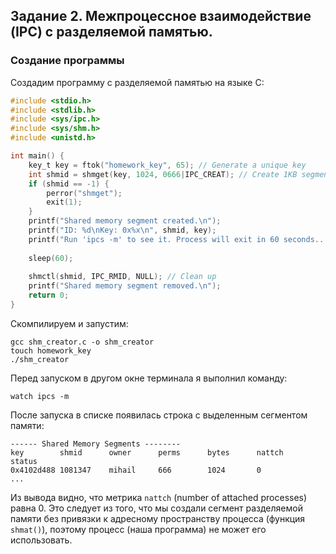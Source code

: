 ## Задание 2. Межпроцессное взаимодействие (IPC) с разделяемой памятью.

### Создание программы

Создадим программу с разделяемой памятью на языке C:

```c
#include <stdio.h>
#include <stdlib.h>
#include <sys/ipc.h>
#include <sys/shm.h>
#include <unistd.h>

int main() {
    key_t key = ftok("homework_key", 65); // Generate a unique key
    int shmid = shmget(key, 1024, 0666|IPC_CREAT); // Create 1KB segment
    if (shmid == -1) {
        perror("shmget");
        exit(1);
    }
    printf("Shared memory segment created.\n");
    printf("ID: %d\nKey: 0x%x\n", shmid, key);
    printf("Run 'ipcs -m' to see it. Process will exit in 60 seconds...\n");
    
    sleep(60);
    
    shmctl(shmid, IPC_RMID, NULL); // Clean up
    printf("Shared memory segment removed.\n");
    return 0;
}
```

Скомпилируем и запустим:

```shell
gcc shm_creator.c -o shm_creator
touch homework_key
./shm_creator
```

Перед запуском в другом окне терминала я выполнил команду:

```shell
watch ipcs -m
```

После запуска в списке появилась строка с выделенным сегментом памяти:

```
------ Shared Memory Segments --------
key        shmid      owner      perms      bytes      nattch     status
0x4102d488 1081347    mihail     666        1024       0
...
```

Из вывода видно, что метрика `nattch` (number of attached processes) равна 0. Это следует из того, что мы создали сегмент
разделяемой памяти без привязки к адресному пространству процесса (функция `shmat()`), поэтому процесс (наша программа) не может его использовать.
